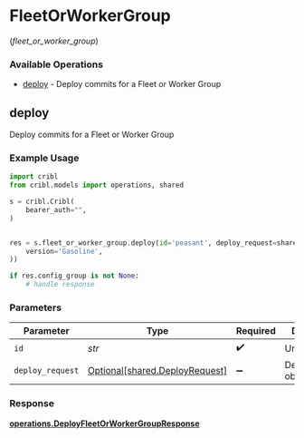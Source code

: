 # FleetOrWorkerGroup
(*fleet_or_worker_group*)

### Available Operations

* [deploy](#deploy) - Deploy commits for a Fleet or Worker Group

## deploy

Deploy commits for a Fleet or Worker Group

### Example Usage

```python
import cribl
from cribl.models import operations, shared

s = cribl.Cribl(
    bearer_auth="",
)


res = s.fleet_or_worker_group.deploy(id='peasant', deploy_request=shared.DeployRequest(
    version='Gasoline',
))

if res.config_group is not None:
    # handle response
```

### Parameters

| Parameter                                                              | Type                                                                   | Required                                                               | Description                                                            |
| ---------------------------------------------------------------------- | ---------------------------------------------------------------------- | ---------------------------------------------------------------------- | ---------------------------------------------------------------------- |
| `id`                                                                   | *str*                                                                  | :heavy_check_mark:                                                     | Unique ID                                                              |
| `deploy_request`                                                       | [Optional[shared.DeployRequest]](../../models/shared/deployrequest.md) | :heavy_minus_sign:                                                     | DeployRequest object                                                   |


### Response

**[operations.DeployFleetOrWorkerGroupResponse](../../models/operations/deployfleetorworkergroupresponse.md)**


